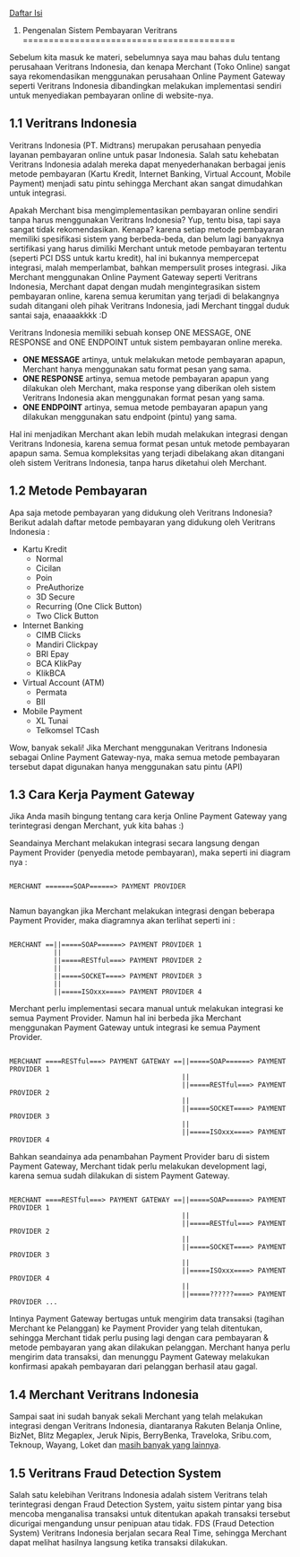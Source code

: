 [Daftar Isi](../README.md)

1. Pengenalan Sistem Pembayaran Veritrans
=========================================

Sebelum kita masuk ke materi, sebelumnya saya mau bahas dulu tentang perusahaan Veritrans Indonesia, dan kenapa Merchant (Toko Online) sangat saya rekomendasikan menggunakan perusahaan Online Payment Gateway seperti Veritrans Indonesia dibandingkan melakukan implementasi sendiri untuk menyediakan pembayaran online di website-nya. 

## 1.1 Veritrans Indonesia

Veritrans Indonesia (PT. Midtrans) merupakan perusahaan penyedia layanan pembayaran online untuk pasar Indonesia. Salah satu kehebatan Veritrans Indonesia adalah mereka dapat menyederhanakan berbagai jenis metode pembayaran (Kartu Kredit, Internet Banking, Virtual Account, Mobile Payment) menjadi satu pintu sehingga Merchant akan sangat dimudahkan untuk integrasi. 

Apakah Merchant bisa mengimplementasikan pembayaran online sendiri tanpa harus menggunakan Veritrans Indonesia? Yup, tentu bisa, tapi saya sangat tidak rekomendasikan. Kenapa? karena setiap metode pembayaran memiliki spesifikasi sistem yang berbeda-beda, dan belum lagi banyaknya sertifikasi yang harus dimiliki Merchant untuk metode pembayaran tertentu (seperti PCI DSS untuk kartu kredit), hal ini bukannya mempercepat integrasi, malah memperlambat, bahkan mempersulit proses integrasi. Jika Merchant menggunakan Online Payment Gateway seperti Veritrans Indonesia, Merchant dapat dengan mudah mengintegrasikan sistem pembayaran online, karena semua kerumitan yang terjadi di belakangnya sudah ditangani oleh pihak Veritrans Indonesia, jadi Merchant tinggal duduk santai saja, enaaaakkkk :D

Veritrans Indonesia memiliki sebuah konsep ONE MESSAGE, ONE RESPONSE and ONE ENDPOINT untuk sistem pembayaran online mereka. 

- <b>ONE MESSAGE</b> artinya, untuk melakukan metode pembayaran apapun, Merchant hanya menggunakan satu format pesan yang sama. 
- <b>ONE RESPONSE</b> artinya, semua metode pembayaran apapun yang dilakukan oleh Merchant, maka response yang diberikan oleh sistem Veritrans Indonesia akan menggunakan format pesan yang sama.
- <b>ONE ENDPOINT</b> artinya, semua metode pembayaran apapun yang dilakukan menggunakan satu endpoint (pintu) yang sama.

Hal ini menjadikan Merchant akan lebih mudah melakukan integrasi dengan Veritrans Indonesia, karena semua format pesan untuk metode pembayaran apapun sama. Semua kompleksitas yang terjadi dibelakang akan ditangani oleh sistem Veritrans Indonesia, tanpa harus diketahui oleh Merchant.

## 1.2 Metode Pembayaran

Apa saja metode pembayaran yang didukung oleh Veritrans Indonesia? Berikut adalah daftar metode pembayaran yang didukung oleh Veritrans Indonesia :

- Kartu Kredit
	- Normal
	- Cicilan
	- Poin
	- PreAuthorize
	- 3D Secure
	- Recurring (One Click Button)
	- Two Click Button
- Internet Banking
	- CIMB Clicks
	- Mandiri Clickpay
	- BRI Epay
	- BCA KlikPay
	- KlikBCA
- Virtual Account (ATM)
	- Permata
	- BII
- Mobile Payment
	- XL Tunai
	- Telkomsel TCash
	
Wow, banyak sekali! Jika Merchant menggunakan Veritrans Indonesia sebagai Online Payment Gateway-nya, maka semua metode pembayaran tersebut dapat digunakan hanya menggunakan satu pintu (API)

## 1.3 Cara Kerja Payment Gateway

Jika Anda masih bingung tentang cara kerja Online Payment Gateway yang terintegrasi dengan Merchant, yuk kita bahas :)

Seandainya Merchant melakukan integrasi secara langsung dengan Payment Provider (penyedia metode pembayaran), maka seperti ini diagram nya :

```

MERCHANT =======SOAP======> PAYMENT PROVIDER


```

Namun bayangkan jika Merchant melakukan integrasi dengan beberapa Payment Provider, maka diagramnya akan terlihat seperti ini :

```

MERCHANT ==||=====SOAP======> PAYMENT PROVIDER 1
           ||
           ||=====RESTful===> PAYMENT PROVIDER 2
           ||
           ||=====SOCKET====> PAYMENT PROVIDER 3
           ||
           ||=====ISOxxx====> PAYMENT PROVIDER 4

```

Merchant perlu implementasi secara manual untuk melakukan integrasi ke semua Payment Provider. Namun hal ini berbeda jika Merchant menggunakan Payment Gateway untuk integrasi ke semua Payment Provider.

```

MERCHANT ====RESTful===> PAYMENT GATEWAY ==||=====SOAP======> PAYMENT PROVIDER 1
                                           ||
                                           ||=====RESTful===> PAYMENT PROVIDER 2
                                           ||
                                           ||=====SOCKET====> PAYMENT PROVIDER 3
                                           ||
                                           ||=====ISOxxx====> PAYMENT PROVIDER 4

```

Bahkan seandainya ada penambahan Payment Provider baru di sistem Payment Gateway, Merchant tidak perlu melakukan development lagi, karena semua sudah dilakukan di sistem Payment Gateway.

```

MERCHANT ====RESTful===> PAYMENT GATEWAY ==||=====SOAP======> PAYMENT PROVIDER 1
                                           ||
                                           ||=====RESTful===> PAYMENT PROVIDER 2
                                           ||
                                           ||=====SOCKET====> PAYMENT PROVIDER 3
                                           ||
                                           ||=====ISOxxx====> PAYMENT PROVIDER 4
                                           ||
                                           ||=====??????====> PAYMENT PROVIDER ...

```

Intinya Payment Gateway bertugas untuk mengirim data transaksi (tagihan Merchant ke Pelanggan) ke Payment Provider yang telah ditentukan, sehingga Merchant tidak perlu pusing lagi dengan cara pembayaran & metode pembayaran yang akan dilakukan pelanggan. Merchant hanya perlu mengirim data transaksi, dan menunggu Payment Gateway melakukan konfirmasi apakah pembayaran dari pelanggan berhasil atau gagal.

## 1.4 Merchant Veritrans Indonesia

Sampai saat ini sudah banyak sekali Merchant yang telah melakukan integrasi dengan Veritrans Indonesia, diantaranya Rakuten Belanja Online, BizNet, Blitz Megaplex, Jeruk Nipis, BerryBenka, Traveloka, Sribu.com, Teknoup, Wayang, Loket dan [masih banyak yang lainnya](https://www.veritrans.co.id/portfolio.html).

## 1.5 Veritrans Fraud Detection System

Salah satu kelebihan Veritrans Indonesia adalah sistem Veritrans telah terintegrasi dengan Fraud Detection System, yaitu sistem pintar yang bisa mencoba menganalisa transaksi untuk ditentukan apakah transaksi tersebut dicurigai mengandung unsur penipuan atau tidak. FDS (Fraud Detection System) Veritrans Indonesia berjalan secara Real Time, sehingga Merchant dapat melihat hasilnya langsung ketika transaksi dilakukan.